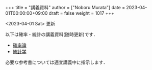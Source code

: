 +++
title = "講義資料"
author = ["Noboru Murata"]
date = 2023-04-01T00:00:00+09:00
draft = false
weight = 1017
+++

<span class="timestamp-wrapper"><span class="timestamp">&lt;2023-04-01 Sat&gt; </span></span> 更新

以下は確率・統計の講義資料(随時更新)です．

-   [確率論](https://noboru-murata.github.io/probability-statistics/pdfs/probability.pdf)
-   [統計学](https://noboru-murata.github.io/probability-statistics/pdfs/statistics.pdf)

必要な参考書については適宜講義中に指示します．
